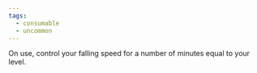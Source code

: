 ```yaml
---
tags:
  - consumable
  - uncommon
---
```

On use, control your falling speed for a number of minutes equal to your level.